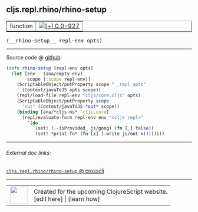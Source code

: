 ## cljs.repl.rhino/rhino-setup



 <table border="1">
<tr>
<td>function</td>
<td><a href="https://github.com/cljsinfo/cljs-api-docs/tree/0.0-927"><img valign="middle" alt="[+] 0.0-927" title="Added in 0.0-927" src="https://img.shields.io/badge/+-0.0--927-lightgrey.svg"></a> </td>
</tr>
</table>


 <samp>
(__rhino-setup__ repl-env opts)<br>
</samp>

---







Source code @ [github](https://github.com/clojure/clojurescript/blob/r2850/src/clj/cljs/repl/rhino.clj#L118-L130):

```clj
(defn rhino-setup [repl-env opts]
  (let [env   (ana/empty-env)
        scope (:scope repl-env)]
    (ScriptableObject/putProperty scope "__repl_opts"
      (Context/javaToJS opts scope))
    (repl/load-file repl-env "cljs/core.cljs" opts)
    (ScriptableObject/putProperty scope
      "out" (Context/javaToJS *out* scope))
    (binding [ana/*cljs-ns* 'cljs.core]
      (repl/evaluate-form repl-env env "<cljs repl>"
        '(do
           (set! (.-isProvided_ js/goog) (fn [_] false))
           (set! *print-fn* (fn [x] (.write js/out x))))))))
```

<!--
Repo - tag - source tree - lines:

 <pre>
clojurescript @ r2850
└── src
    └── clj
        └── cljs
            └── repl
                └── <ins>[rhino.clj:118-130](https://github.com/clojure/clojurescript/blob/r2850/src/clj/cljs/repl/rhino.clj#L118-L130)</ins>
</pre>

-->

---



###### External doc links:

[`cljs.repl.rhino/rhino-setup` @ crossclj](http://crossclj.info/fun/cljs.repl.rhino/rhino-setup.html)<br>

---

 <table>
<tr><td>
<img valign="middle" align="right" width="48px" src="http://i.imgur.com/Hi20huC.png">
</td><td>
Created for the upcoming ClojureScript website.<br>
[edit here] | [learn how]
</td></tr></table>

[edit here]:https://github.com/cljsinfo/cljs-api-docs/blob/master/cljsdoc/cljs.repl.rhino_rhino-setup.cljsdoc
[learn how]:https://github.com/cljsinfo/cljs-api-docs/wiki/cljsdoc-files

<!--

This information was too distracting to show to readers, but I'll leave it
commented here since it is helpful to:

- pretty-print the data used to generate this document
- and show how to retrieve that data



The API data for this symbol:

```clj
{:ns "cljs.repl.rhino",
 :name "rhino-setup",
 :type "function",
 :signature ["[repl-env opts]"],
 :source {:code "(defn rhino-setup [repl-env opts]\n  (let [env   (ana/empty-env)\n        scope (:scope repl-env)]\n    (ScriptableObject/putProperty scope \"__repl_opts\"\n      (Context/javaToJS opts scope))\n    (repl/load-file repl-env \"cljs/core.cljs\" opts)\n    (ScriptableObject/putProperty scope\n      \"out\" (Context/javaToJS *out* scope))\n    (binding [ana/*cljs-ns* 'cljs.core]\n      (repl/evaluate-form repl-env env \"<cljs repl>\"\n        '(do\n           (set! (.-isProvided_ js/goog) (fn [_] false))\n           (set! *print-fn* (fn [x] (.write js/out x))))))))",
          :title "Source code",
          :repo "clojurescript",
          :tag "r2850",
          :filename "src/clj/cljs/repl/rhino.clj",
          :lines [118 130]},
 :full-name "cljs.repl.rhino/rhino-setup",
 :full-name-encode "cljs.repl.rhino_rhino-setup",
 :history [["+" "0.0-927"]]}

```

Retrieve the API data for this symbol:

```clj
;; from Clojure REPL
(require '[clojure.edn :as edn])
(-> (slurp "https://raw.githubusercontent.com/cljsinfo/cljs-api-docs/catalog/cljs-api.edn")
    (edn/read-string)
    (get-in [:symbols "cljs.repl.rhino/rhino-setup"]))
```

-->
